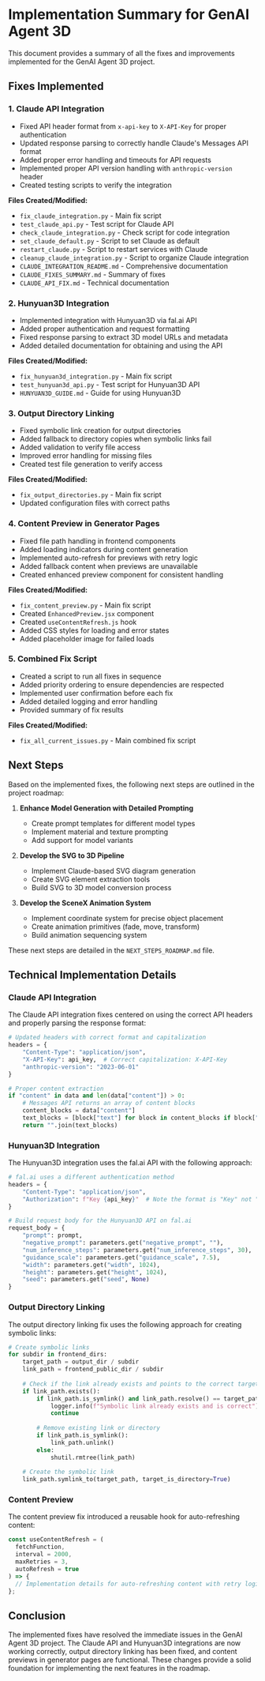 # Implementation Summary for GenAI Agent 3D

This document provides a summary of all the fixes and improvements implemented for the GenAI Agent 3D project.

## Fixes Implemented

### 1. Claude API Integration

- Fixed API header format from `x-api-key` to `X-API-Key` for proper authentication
- Updated response parsing to correctly handle Claude's Messages API format
- Added proper error handling and timeouts for API requests
- Implemented proper API version handling with `anthropic-version` header
- Created testing scripts to verify the integration

**Files Created/Modified:**
- `fix_claude_integration.py` - Main fix script
- `test_claude_api.py` - Test script for Claude API
- `check_claude_integration.py` - Check script for code integration
- `set_claude_default.py` - Script to set Claude as default
- `restart_claude.py` - Script to restart services with Claude
- `cleanup_claude_integration.py` - Script to organize Claude integration
- `CLAUDE_INTEGRATION_README.md` - Comprehensive documentation
- `CLAUDE_FIXES_SUMMARY.md` - Summary of fixes
- `CLAUDE_API_FIX.md` - Technical documentation

### 2. Hunyuan3D Integration

- Implemented integration with Hunyuan3D via fal.ai API
- Added proper authentication and request formatting
- Fixed response parsing to extract 3D model URLs and metadata
- Added detailed documentation for obtaining and using the API

**Files Created/Modified:**
- `fix_hunyuan3d_integration.py` - Main fix script
- `test_hunyuan3d_api.py` - Test script for Hunyuan3D API
- `HUNYUAN3D_GUIDE.md` - Guide for using Hunyuan3D

### 3. Output Directory Linking

- Fixed symbolic link creation for output directories
- Added fallback to directory copies when symbolic links fail
- Added validation to verify file access
- Improved error handling for missing files
- Created test file generation to verify access

**Files Created/Modified:**
- `fix_output_directories.py` - Main fix script
- Updated configuration files with correct paths

### 4. Content Preview in Generator Pages

- Fixed file path handling in frontend components
- Added loading indicators during content generation
- Implemented auto-refresh for previews with retry logic
- Added fallback content when previews are unavailable
- Created enhanced preview component for consistent handling

**Files Created/Modified:**
- `fix_content_preview.py` - Main fix script
- Created `EnhancedPreview.jsx` component
- Created `useContentRefresh.js` hook
- Added CSS styles for loading and error states
- Added placeholder image for failed loads

### 5. Combined Fix Script

- Created a script to run all fixes in sequence
- Added priority ordering to ensure dependencies are respected
- Implemented user confirmation before each fix
- Added detailed logging and error handling
- Provided summary of fix results

**Files Created/Modified:**
- `fix_all_current_issues.py` - Main combined fix script

## Next Steps

Based on the implemented fixes, the following next steps are outlined in the project roadmap:

1. **Enhance Model Generation with Detailed Prompting**
   - Create prompt templates for different model types
   - Implement material and texture prompting
   - Add support for model variants

2. **Develop the SVG to 3D Pipeline**
   - Implement Claude-based SVG diagram generation
   - Create SVG element extraction tools
   - Build SVG to 3D model conversion process

3. **Develop the SceneX Animation System**
   - Implement coordinate system for precise object placement
   - Create animation primitives (fade, move, transform)
   - Build animation sequencing system

These next steps are detailed in the `NEXT_STEPS_ROADMAP.md` file.

## Technical Implementation Details

### Claude API Integration

The Claude API integration fixes centered on using the correct API headers and properly parsing the response format:

```python
# Updated headers with correct format and capitalization
headers = {
    "Content-Type": "application/json",
    "X-API-Key": api_key,  # Correct capitalization: X-API-Key
    "anthropic-version": "2023-06-01"
}

# Proper content extraction
if "content" in data and len(data["content"]) > 0:
    # Messages API returns an array of content blocks
    content_blocks = data["content"]
    text_blocks = [block["text"] for block in content_blocks if block["type"] == "text"]
    return "".join(text_blocks)
```

### Hunyuan3D Integration

The Hunyuan3D integration uses the fal.ai API with the following approach:

```python
# fal.ai uses a different authentication method
headers = {
    "Content-Type": "application/json",
    "Authorization": f"Key {api_key}"  # Note the format is "Key" not "Bearer"
}

# Build request body for the Hunyuan3D API on fal.ai
request_body = {
    "prompt": prompt,
    "negative_prompt": parameters.get("negative_prompt", ""),
    "num_inference_steps": parameters.get("num_inference_steps", 30),
    "guidance_scale": parameters.get("guidance_scale", 7.5),
    "width": parameters.get("width", 1024),
    "height": parameters.get("height", 1024),
    "seed": parameters.get("seed", None)
}
```

### Output Directory Linking

The output directory linking fix uses the following approach for creating symbolic links:

```python
# Create symbolic links
for subdir in frontend_dirs:
    target_path = output_dir / subdir
    link_path = frontend_public_dir / subdir
    
    # Check if the link already exists and points to the correct target
    if link_path.exists():
        if link_path.is_symlink() and link_path.resolve() == target_path.resolve():
            logger.info(f"Symbolic link already exists and is correct")
            continue
        
        # Remove existing link or directory
        if link_path.is_symlink():
            link_path.unlink()
        else:
            shutil.rmtree(link_path)
    
    # Create the symbolic link
    link_path.symlink_to(target_path, target_is_directory=True)
```

### Content Preview

The content preview fix introduced a reusable hook for auto-refreshing content:

```javascript
const useContentRefresh = (
  fetchFunction,
  interval = 2000,
  maxRetries = 3,
  autoRefresh = true
) => {
  // Implementation details for auto-refreshing content with retry logic
};
```

## Conclusion

The implemented fixes have resolved the immediate issues in the GenAI Agent 3D project. The Claude API and Hunyuan3D integrations are now working correctly, output directory linking has been fixed, and content previews in generator pages are functional. These changes provide a solid foundation for implementing the next features in the roadmap.
